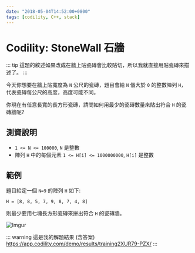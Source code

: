 ```yaml
---
date: "2018-05-04T14:52:00+0800"
tags: [codility, C++, stack]
---
```

# Codility: StoneWall 石牆

::: tip
這題的敘述如果改成在牆上貼瓷磚會比較貼切，所以我就直接用貼瓷磚來描述了。
:::

今天你想要在牆上貼寬度為 `N` 公尺的瓷磚，題目會給 `N` 個大於 `0` 的整數陣列 `H`，代表瓷磚每公尺的高度，高度可能不同。

你現在有任意長寬的長方形瓷磚，請問如何用最少的瓷磚數量來貼出符合 `H` 的瓷磚牆呢?

## 測資說明

* `1 <= N <= 100000`, `N` 是整數
* 陣列 `H` 中的每個元素 `1 <= H[i] <= 1000000000`, `H[i]` 是整數

## 範例

題目給定一個 `N=9` 的陣列 `H` 如下:

```
H = [8, 8, 5, 7, 9, 8, 7, 4, 8]
```

則最少要用七塊長方形瓷磚來拼出符合 `H` 的瓷磚牆。

![Imgur](https://i.imgur.com/PcZmeFK.png)

::: warning 這是我的解題結果 (含答案)
<https://app.codility.com/demo/results/training2XUR79-PZX/>
:::
